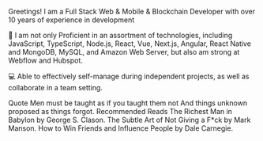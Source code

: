 Greetings!
I am a Full Stack Web & Mobile & Blockchain Developer with over 10 years of experience in development

🧰 I am not only Proficient in an assortment of technologies, including JavaScript, TypeScript, Node.js, React, Vue, Next.js, Angular, React Native and MongoDB, MySQL, and Amazon Web Server, but also am strong at Webflow and Hubspot.

💻 Able to effectively self-manage during independent projects, as well as collaborate in a team setting.

Quote
Men must be taught as if you taught them not
And things unknown proposed as things forgot.
Recommended Reads
The Richest Man in Babylon by George S. Clason.
The Subtle Art of Not Giving a F*ck by Mark Manson.
How to Win Friends and Influence People by Dale Carnegie.
